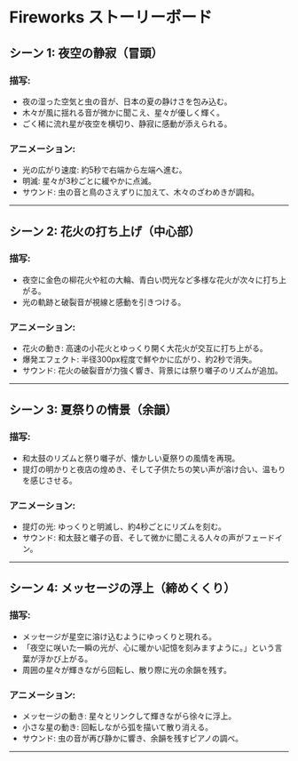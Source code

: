 # Fireworks ストーリーボード

## シーン 1: 夜空の静寂（冒頭）
### 描写:
- 夜の湿った空気と虫の音が、日本の夏の静けさを包み込む。
- 木々が風に揺れる音が微かに聞こえ、星々が優しく輝く。
- ごく稀に流れ星が夜空を横切り、静寂に感動が添えられる。

### アニメーション:
- 光の広がり速度: 約5秒で右端から左端へ進む。
- 明滅: 星々が3秒ごとに緩やかに点滅。
- サウンド: 虫の音と鳥のさえずりに加えて、木々のざわめきが調和。

---

## シーン 2: 花火の打ち上げ（中心部）
### 描写:
- 夜空に金色の柳花火や紅の大輪、青白い閃光など多様な花火が次々に打ち上がる。
- 光の軌跡と破裂音が視線と感動を引きつける。

### アニメーション:
- 花火の動き: 高速の小花火とゆっくり開く大花火が交互に打ち上がる。
- 爆発エフェクト: 半径300px程度で鮮やかに広がり、約2秒で消失。
- サウンド: 花火の破裂音が力強く響き、背景には祭り囃子のリズムが追加。

---

## シーン 3: 夏祭りの情景（余韻）
### 描写:
- 和太鼓のリズムと祭り囃子が、懐かしい夏祭りの風情を再現。
- 提灯の明かりと夜店の煌めき、そして子供たちの笑い声が溶け合い、温もりを感じさせる。

### アニメーション:
- 提灯の光: ゆっくりと明滅し、約4秒ごとにリズムを刻む。
- サウンド: 和太鼓と囃子の音、そして微かに聞こえる人々の声がフェードイン。

---

## シーン 4: メッセージの浮上（締めくくり）
### 描写:
- メッセージが星空に溶け込むようにゆっくりと現れる。
- 「夜空に咲いた一瞬の光が、心に暖かい記憶を刻みますように。」という言葉が浮かび上がる。
- 周囲の星々が輝きながら回転し、散り際に光の余韻を残す。

### アニメーション:
- メッセージの動き: 星々とリンクして輝きながら徐々に浮上。
- 小さな星の動き: 回転しながら弧を描いて散り消える。
- サウンド: 虫の音が再び静かに響き、余韻を残すピアノの調べ。

---

